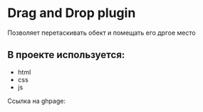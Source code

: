 # Drag and Drop plugin

Позволяет перетаскивать обект и помещать его дргое место

## В проекте используется:
* html
* css
* js

Ссылка на ghpage: 